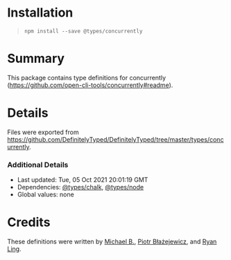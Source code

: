 # Installation
> `npm install --save @types/concurrently`

# Summary
This package contains type definitions for concurrently (https://github.com/open-cli-tools/concurrently#readme).

# Details
Files were exported from https://github.com/DefinitelyTyped/DefinitelyTyped/tree/master/types/concurrently.

### Additional Details
 * Last updated: Tue, 05 Oct 2021 20:01:19 GMT
 * Dependencies: [@types/chalk](https://npmjs.com/package/@types/chalk), [@types/node](https://npmjs.com/package/@types/node)
 * Global values: none

# Credits
These definitions were written by [Michael B.](https://github.com/Blasz), [Piotr Błażejewicz](https://github.com/peterblazejewicz), and [Ryan Ling](https://github.com/72636c).
